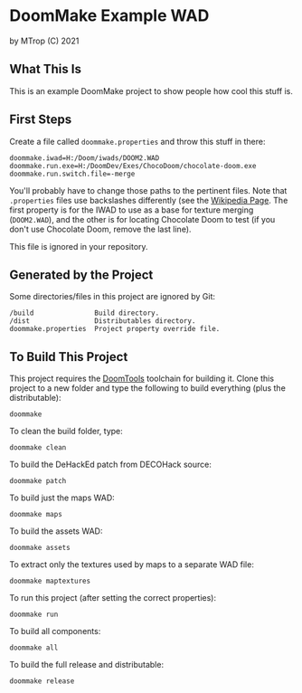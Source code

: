 # DoomMake Example WAD

by MTrop (C) 2021

## What This Is

This is an example DoomMake project to show people how cool this stuff is.


## First Steps

Create a file called `doommake.properties` and throw this stuff in there:

	doommake.iwad=H:/Doom/iwads/DOOM2.WAD
	doommake.run.exe=H:/DoomDev/Exes/ChocoDoom/chocolate-doom.exe
	doommake.run.switch.file=-merge

You'll probably have to change those paths to the pertinent files. Note that `.properties` 
files use backslashes differently (see the [Wikipedia Page](https://en.wikipedia.org/wiki/.properties). 
The first property is for the IWAD to use as a base for texture merging (`DOOM2.WAD`), 
and the other is for locating Chocolate Doom to test (if you don't use Chocolate Doom, 
remove the last line).

This file is ignored in your repository.


## Generated by the Project

Some directories/files in this project are ignored by Git:

	/build               Build directory.
	/dist                Distributables directory.
	doommake.properties  Project property override file.


## To Build This Project

This project requires the [DoomTools](https://github.com/MTrop/DoomTools) toolchain for
building it. Clone this project to a new folder and type the following to build everything
(plus the distributable):

	doommake


To clean the build folder, type:

	doommake clean


To build the DeHackEd patch from DECOHack source:

	doommake patch


To build just the maps WAD:

	doommake maps


To build the assets WAD:

	doommake assets


To extract only the textures used by maps to a separate WAD file:

	doommake maptextures


To run this project (after setting the correct properties):

	doommake run


To build all components:

	doommake all


To build the full release and distributable:

	doommake release

